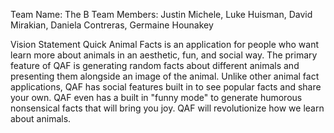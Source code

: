 Team Name: The B Team
Members: Justin Michele, Luke Huisman, David Mirakian, Daniela Contreras, Germaine Hounakey

Vision Statement
Quick Animal Facts is an application for people who want learn more about animals in an aesthetic, fun, and social way. The primary feature of QAF is generating random facts about different animals and presenting them alongside an image of the animal. Unlike other animal fact applications, QAF has social features built in to see popular facts and share your own. QAF even has a built in "funny mode" to generate humorous nonsensical facts that will bring you joy. QAF will revolutionize how we learn about animals.
